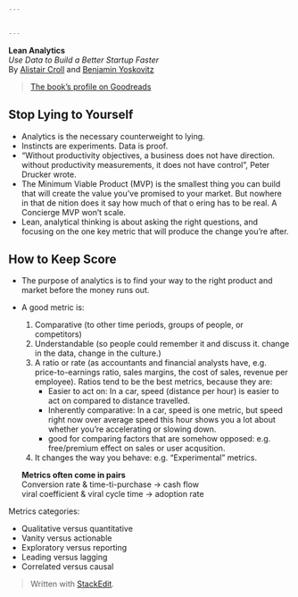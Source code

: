 ```yaml
---


---
```


<p><strong>Lean Analytics</strong><br>
<em>Use Data to Build a Better Startup Faster</em><br>
By <a href="https://twitter.com/acroll?s=20">Alistair Croll</a> and <a href="https://twitter.com/byosko?s=20">Benjamin Yoskovitz</a></p>
<blockquote>
<p><a href="https://www.goodreads.com/book/show/16033602-lean-analytics?ac=1&amp;from_search=true&amp;qid=9mpDDYVn1i&amp;rank=1">The book’s profile on Goodreads</a></p>
</blockquote>
<h2 id="stop-lying-to-yourself">Stop Lying to Yourself</h2>
<ul>
<li>Analytics is the necessary counterweight to lying.</li>
<li>Instincts are experiments. Data is proof.</li>
<li>“Without productivity objectives, a business does not have direction. without productivity measurements, it does not have control”, Peter Drucker wrote.</li>
<li>The Minimum Viable Product (MVP) is the smallest thing you can build that will create the value you’ve promised to your market. But nowhere in that de nition does it say how much of that o ering has to be real. A Concierge MVP won’t scale.</li>
<li>Lean, analytical thinking is about asking the right questions, and focusing on the one key metric that will produce the change you’re after.</li>
</ul>
<h2 id="how-to-keep-score">How to Keep Score</h2>
<ul>
<li>
<p>The purpose of analytics is to find your way to the right product and market before the money runs out.</p>
</li>
<li>
<p>A good metric is:</p>
<ol>
<li>Comparative (to other time periods, groups of people, or competitors)</li>
<li>Understandable (so people could remember it and discuss it. change in the data, change in the culture.)</li>
<li>A ratio or rate (as accountants and financial analysts have, e.g. price-to-earnings ratio, sales margins, the cost of sales, revenue per employee). Ratios tend to be the best metrics, because they are:
<ul>
<li>Easier to act on: In a car, speed (distance per hour) is easier to act on compared to distance travelled.</li>
<li>Inherently comparative: In a car, speed is one metric, but speed right now over average speed this hour shows you a lot about whether you’re accelerating or slowing down.</li>
<li>good for comparing factors that are somehow opposed: e.g. free/premium effect on sales or user acqusition.</li>
</ul>
</li>
<li>It changes the way you behave: e.g. “Experimental” metrics.</li>
</ol>
<p><strong>Metrics often come in pairs</strong><br>
Conversion rate &amp; time-ti-purchase -&gt; cash flow<br>
viral coefficient &amp; viral cycle time -&gt; adoption rate</p>
</li>
</ul>
<p>Metrics categories:</p>
<ul>
<li>Qualitative versus quantitative</li>
<li>Vanity versus actionable</li>
<li>Exploratory versus reporting</li>
<li>Leading versus lagging</li>
<li>Correlated versus causal</li>
</ul>
<blockquote>
<p>Written with <a href="https://stackedit.io/">StackEdit</a>.</p>
</blockquote>


